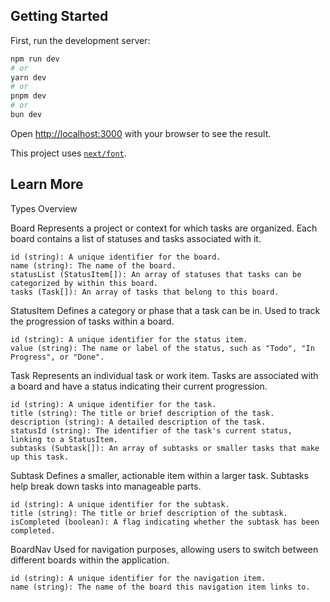 ## Getting Started

First, run the development server:

```bash
npm run dev
# or
yarn dev
# or
pnpm dev
# or
bun dev
```

Open [http://localhost:3000](http://localhost:3000) with your browser to see the result.

This project uses [`next/font`](https://nextjs.org/docs/basic-features/font-optimization).

## Learn More
Types Overview

Board
    Represents a project or context for which tasks are organized. Each board contains a list of statuses and tasks associated with it.

    id (string): A unique identifier for the board.
    name (string): The name of the board.
    statusList (StatusItem[]): An array of statuses that tasks can be categorized by within this board.
    tasks (Task[]): An array of tasks that belong to this board.

StatusItem
    Defines a category or phase that a task can be in. Used to track the progression of tasks within a board.

    id (string): A unique identifier for the status item.
    value (string): The name or label of the status, such as "Todo", "In Progress", or "Done".

Task
    Represents an individual task or work item. Tasks are associated with a board and have a status indicating their current progression.

    id (string): A unique identifier for the task.
    title (string): The title or brief description of the task.
    description (string): A detailed description of the task.
    statusId (string): The identifier of the task's current status, linking to a StatusItem.
    subtasks (Subtask[]): An array of subtasks or smaller tasks that make up this task.

Subtask
    Defines a smaller, actionable item within a larger task. Subtasks help break down tasks into manageable parts.

    id (string): A unique identifier for the subtask.
    title (string): The title or brief description of the subtask.
    isCompleted (boolean): A flag indicating whether the subtask has been completed.

BoardNav
    Used for navigation purposes, allowing users to switch between different boards within the application.

    id (string): A unique identifier for the navigation item.
    name (string): The name of the board this navigation item links to.
